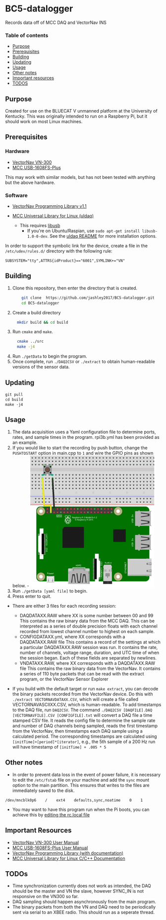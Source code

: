 # BC5-datalogger
Records data off of MCC DAQ and VectorNav INS

### Table of contents
- [Purpose](https://github.com/irowebbn/BC5-datalogger#purpose)
- [Prerequisites](https://github.com/irowebbn/BC5-datalogger#prerequisites)
- [Building](https://github.com/irowebbn/BC5-datalogger#building)
- [Updating](https://github.com/irowebbn/BC5-datalogger#updating)
- [Usage](https://github.com/irowebbn/BC5-datalogger#usage)
- [Other notes](https://github.com/irowebbn/BC5-datalogger#other-notes)
- [Important resources](https://github.com/irowebbn/BC5-datalogger#important-resources)
- [TODOS](https://github.com/irowebbn/BC5-datalogger#todos)

## Purpose
Created for use on the BLUECAT V unmanned platform at the University of Kentucky.
This was originally intended to run on a Raspberry Pi, but it should work on most Linux machines.

## Prerequisites

### Hardware
- [VectorNav VN-300](https://www.vectornav.com/products/vn-300)
- [MCC USB-1608FS-Plus](https://www.mccdaq.com/usb-data-acquisition/USB-1608FS-Plus-Series)

This may work with similar models, but has not been tested with anything but the above hardware.

### Software
- [VectorNav Programming Library v1.1](https://www.vectornav.com/support/downloads)
 
- [MCC Universal Library for Linux (uldaq)](https://github.com/mccdaq/uldaq/)
    - This requires [libusb](https://github.com/libusb/libusb)
         - If you're on Ubuntu/Raspian, use `sudo apt-get install libusb-1.0-0-dev`. See the [uldaq README](https://github.com/mccdaq/uldaq/blob/master/README.md) for more installation options.
 
 In order to support the symbolic link for the device, create a file in the `/etc/udev/rules.d/` directory with the following rule:
 ```
 SUBSYSTEM="tty",ATTRS{idProduct}=="6001",SYMLINK+="VN"
 ```
 
 ## Building
 
 1. Clone this repository, then enter the directory that is created.
    ```sh
        git clone  https://github.com/jashley2017/BC5-datalogger.git
        cd BC5-datalogger
    ```
 2. Create a build directory
    ```sh
      mkdir build && cd build
    ```
 3. Run `cmake` and `make`.
    ```sh
      cmake ../src
      make -j4 
    ```
 4. Run `./getData` to begin the program.
 5. Once complete, run `./DAQ2CSV` or `./extract` to obtain human-readable versions of the sensor data.
 
 ## Updating 

 ```
 git pull
 cd build
 make -j4 
 ```
 
 ## Usage
 
 1. The data acquisition uses a Yaml configuration file to determine ports, rates, and sample times in the program. rpi3b.yml has been provided as an example.
 2.    If you would like to start the recording by push button, change the `PUSHTOSTART` option in main.cpp to `1` and wire the GPIO pins as shown below. 
     - <img src="https://github.com/irowebbn/BC5-datalogger/blob/master/doc/GPIO-button.png" width = "400">
 3. Run `./getData [yaml file]` to begin.
 4. Press enter to quit.
 

 - There are either 3 files for each recording session:
    - DAQDATAXX.RAW where XX is some number between 00 and 99
    This contains the raw binary data from the MCC DAQ. This can be interpreted as a series of double precision floats with each channel recorded from lowest channel number to highest on each sample.
    - CONFIGDATAXX.yml, where XX corresponds with a DAQDATAXX.RAW file
    This contains a record of the settings at which a particular DAQDATAXX.RAW session was run. It contains the rate, number of channels, voltage range, duration, and UTC time of when the session began. Each of these fields are separated by newlines.
    - VNDATAXX.RAW, where XX corresponds with a DAQDATAXX.RAW file
    This contains the raw binary data from the VectorNav. It contains a series of 110 byte packets that can be read with the extract program, or the VectorNav Sensor Explorer

- If you build with the default target or run `make extract`, you can decode the binary packets recorded from the VectorNav device. Do this with `./extract VECTORNAVDATAXX.CSV`, which will create a file called VECTORNAVASCIIXX.CSV, which is human-readable. To add timestamps to the DAQ file, run `DAQ2CSV`. The command `./DAQ2CSV [DAQFILE].DAQ [VECTORNAVFILE].CSV [CONFIGFILE].txt` will convert a DAQ file a time stamped CSV file. It reads the config file to determine the sample rate and number of DAQ channels being sampled, reads the first timestamp from the VectorNav, then timestamps each DAQ sample using a calculated period. The corresponding timestamps are calculated using `[initTime]+[period]*[iterator]`, e.g., the 5th sample of a 200 Hz run will have timestamp of `[initTime] + .005 * 5` 

## Other notes
- In order to prevent data loss in the event of power failure, it is necessary to edit the `/etc/fstab` file on your machine and add the `sync` mount option to the main partition. This ensures that writes to the files are immediately saved to the disk.
   
```
/dev/mncblk0p6    /    ext4    defaults,sync,noatime    0    1
```

- You may want to have this program run when the Pi boots, you can achieve this by [editing the rc.local file](https://www.raspberrypi.org/documentation/linux/usage/rc-local.md)

 
 ## Important Resources
 - [VectorNav VN-300 User Manual](https://www.vectornav.com/docs/default-source/documentation/vn-300-documentation/vn-300-user-manual-(um005).pdf)
 - [MCC USB-1608FS-Plus User Manual](https://www.mccdaq.com/PDFs/manuals/USB-1608FS-Plus.pdf)
 - [VectorNav Programming Library (with documentation)](https://www.vectornav.com/docs/default-source/downloads/programming-library/vnproglib-1-1-4.zip?sfvrsn=fe678835_20)
 - [MCC Universal Library for Linux C/C++ Documentation](https://www.mccdaq.com/PDFs/Manuals/UL-Linux/c/index.html)

## TODOs
* Time synchronization currently does not work as intended, the DAQ should be the master and VN the slave, however SYNC_IN is not responsive on the VN300 so far. 
* DAQ sampling should happen asynchronously from the main program.
* The binary packets from both the VN and DAQ need to be periodically sent via serial to an XBEE radio. This should run as a seperate thread.
